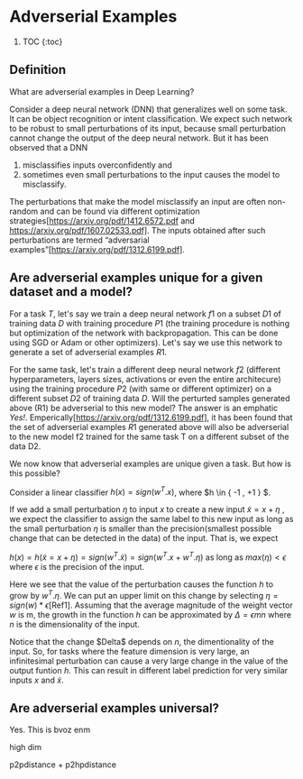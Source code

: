# Adverserial Examples

1. TOC
{:toc}

## Definition

What are adverserial examples in Deep Learning?


Consider a deep neural network (DNN) that generalizes well on some task. It can be object recognition or intent classification. We expect such network to be robust to small perturbations of its input, because small perturbation cannot change the output of the deep neural network. But it has been observed that a DNN 
1. misclassifies inputs overconfidently and 
2. sometimes even small perturbations to the input causes the model to misclassify. 

The perturbations that make the model misclassify an input are often non-random and can be found via different optimization strategies[https://arxiv.org/pdf/1412.6572.pdf and https://arxiv.org/pdf/1607.02533.pdf]. The inputs obtained after such perturbations are termed “adversarial examples”[https://arxiv.org/pdf/1312.6199.pdf].


## Are adverserial examples unique for a given dataset and a model?

For a task $T$, let's say we train a deep neural network $f1$ on a subset $D1$  of training data $D$ with training procedure $P1$ (the training procedure is nothing but optimization of the network with backpropagation. This can be done using SGD or Adam or other optimizers). Let's say we use this network to generate a set of adverserial examples $R1$. 

For the same task, let's train a different deep neural network $f2$ (different hyperparameters, layers sizes, activations or even the entire architecure) using the training procedure $P2$ (with same or different optimizer) on a different subset $D2$ of training data $D$. Will the perturted samples generated above (R1) be adverserial to this new model? The answer is an emphatic _Yes!_. Emperically[https://arxiv.org/pdf/1312.6199.pdf], it has been found that the set of adverserial examples $R1$ generated above will also be adverserial to the new model f2 trained for the same task T on a different subset of the data D2. 

We now know that adverserial examples are unique given a task. But how is this possible?

Consider a linear classifier $h(x) = sign(w^T.x)$, where $h \in \{ -1 , +1 \} $. 

If we add a small perturbation $\eta$  to input $x$ to create a new input $\tilde{x} = x + \eta$ , we expect the classifier to assign the same label to this new input as long as the small perturbation $\eta$ is smaller than the precision(smallest possible change that can be detected in the data) of the input. That is, we expect

$h(x) = h(\tilde{x} = x + \eta) = sign(w^T.\tilde{x}) = sign(w^T.x + w^T.\eta)$ as long as $max(\eta)<\epsilon$ where $\epsilon$ is the precision of the input.

Here we see that the value of the perturbation causes the function $h$ to grow by $w^T.\eta$. We can put an upper limit on this change by selecting $\eta = sign(w)* \epsilon$[Ref1]. Assuming that the average magnitude of the weight vector $w$ is m, the growth in the function $h$ can be approximated by $\Delta = \epsilon mn$ where $n$ is the dimensionality of the input.

Notice that the change \$Delta$ depends on $n$, the dimentionality of the input. So, for tasks where the feature dimension is very large, an infinitesimal perturbation can cause a very large change in the value of the output funtion $h$. This can result in different label prediction for very similar inputs $x$ and $\tilde{x}$.




## Are adverserial examples universal?



Yes. This is bvoz enm

high dim

p2pdistance + p2hpdistance



